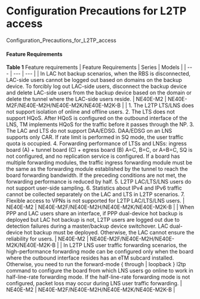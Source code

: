 Configuration Precautions for L2TP access
=========================================

Configuration_Precautions_for_L2TP_access

#### Feature Requirements

**Table 1** Feature requirements
| Feature Requirements | Series | Models |
| --- | --- | --- |
| In LAC hot backup scenarios, when the RBS is disconnected, LAC-side users cannot be logged out based on domains on the backup device. To forcibly log out LAC-side users, disconnect the backup device and delete LAC-side users from the backup device based on the domain or delete the tunnel where the LAC-side users reside. | NE40E-M2 | NE40E-M2F/NE40E-M2H/NE40E-M2K/NE40E-M2K-B |
| 1. The L2TP LTS/LNS does not support isolation of online and offline users.  2. The LTS does not support HQoS. After HQoS is configured on the outbound interface of the LNS, TM implements HQoS for the traffic before it passes through the NP.  3. The LAC and LTS do not support DAA/EDSG. DAA/EDSG on an LNS supports only CAR. If rate limit is performed in SQ mode, the user traffic quota is occupied.  4. Forwarding performance of LTSs and LNSs: ingress board (A) + tunnel board (C) + egress board (B)  A=C, B=C, or A=B=C, SQ is not configured, and no replication service is configured. If a board has multiple forwarding modules, the traffic ingress forwarding module must be the same as the forwarding module established by the tunnel to reach the board forwarding bandwidth. If the preceding conditions are not met, the forwarding performance is reduced by half.  5. L2TP LAC/LTS/LNS users do not support user-side sampling.  6. Statistics about IPv4 and IPv6 traffic cannot be collected separately on the LAC and LTS in L2TP scenarios.  7. Flexible access to VPNs is not supported for L2TP LAC/LTS/LNS users. | NE40E-M2 | NE40E-M2F/NE40E-M2H/NE40E-M2K/NE40E-M2K-B |
| When PPP and LAC users share an interface, if PPP dual-device hot backup is deployed but LAC hot backup is not, L2TP users are logged out due to detection failures during a master/backup device switchover. LAC dual-device hot backup must be deployed. Otherwise, the LAC cannot ensure the reliability for users. | NE40E-M2 | NE40E-M2F/NE40E-M2H/NE40E-M2K/NE40E-M2K-B |
| In L2TP LNS user traffic forwarding scenarios, the high-performance forwarding mode can be configured only when the board where the outbound interface resides has an eTM subcard installed. Otherwise, you need to run the forward-mode { through | loopback } l2tp command to configure the board from which LNS users go online to work in half-line-rate forwarding mode. If the half-line-rate forwarding mode is not configured, packet loss may occur during LNS user traffic forwarding. | NE40E-M2 | NE40E-M2F/NE40E-M2H/NE40E-M2K/NE40E-M2K-B |